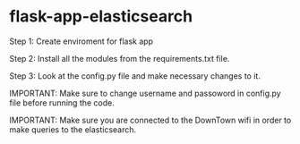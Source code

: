 # flask-app-elasticsearch

Step 1: Create enviroment for flask app

Step 2: Install all the modules from the requirements.txt file.

Step 3: Look at the config.py file and make necessary changes to it.

IMPORTANT: Make sure to change username and passoword in config.py file before running the code.

IMPORTANT: Make sure you are connected to the DownTown wifi in order to make queries to the elasticsearch.